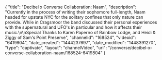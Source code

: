 {
    "title": "Decibel x Converse Collaboration: Naam",
    "description": "Currently in the process of writing their sophomore full-length, Naam headed for upstate NYC for the solitary confines that only nature can provide. While in Cragsmoor the band discussed their personal experiences with the supernatural and UFO's in particular and how it affects their music.\n\nSpecial Thanks to Karen Paperno of Rainbow Lodge, and Heidi & Ziggy of Sam's Point Preserve",
    "channelid": "168524",
    "videoid": "6419804",
    "date_created": "1444237697",
    "date_modified": "1448391270",
    "type": "captivate",
    "layout": "channelVideo",
    "url": "\/converse\/decibel-x-converse-collaboration-naam\/168524-6419804"
}